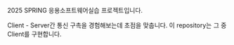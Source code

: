 2025 SPRING 응용소프트웨어실습 프로젝트입니다.

Client - Server간 통신 구촉을 경험해보는데 초점을 맞춥니다.
이 repository는 그 중 Client를 구현합니다.
